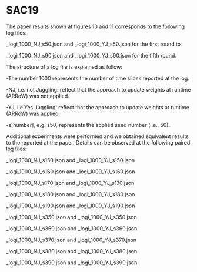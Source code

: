 # SAC19

The paper results  shown at figures 10 and 11 corresponds to the following log files:

_logi_1000_NJ_s50.json and _logi_1000_YJ_s50.json for the first round to 

_logi_1000_NJ_s90.json and _logi_1000_YJ_s90.json for the fifth round. 

The structure of a log file is explained as follow:

-The number 1000 represents the number of time slices reported at the log.

-NJ, i.e. not Juggling: reflect that the approach to update weights at runtime (ARRoW) was not applied. 

-YJ, i.e.Yes Juggling: reflect that the approach to update weights at runtime (ARRoW) was applied. 

-s[number], e.g. s50, represents the applied seed number (i.e., 50).

Additional experiments were performed and we obtained equivalent results to the reported at the paper. Details can be observed at the following paired log files:

_logi_1000_NJ_s150.json and _logi_1000_YJ_s150.json

_logi_1000_NJ_s160.json and _logi_1000_YJ_s160.json

_logi_1000_NJ_s170.json and _logi_1000_YJ_s170.json

_logi_1000_NJ_s180.json and _logi_1000_YJ_s180.json

_logi_1000_NJ_s190.json and _logi_1000_YJ_s190.json


_logi_1000_NJ_s350.json and _logi_1000_YJ_s350.json

_logi_1000_NJ_s360.json and _logi_1000_YJ_s360.json

_logi_1000_NJ_s370.json and _logi_1000_YJ_s370.json

_logi_1000_NJ_s380.json and _logi_1000_YJ_s380.json

_logi_1000_NJ_s390.json and _logi_1000_YJ_s390.json
